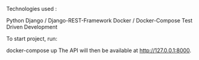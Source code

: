 Technologies used :

Python Django / Django-REST-Framework Docker / Docker-Compose Test Driven Development

To start project, run:

docker-compose up The API will then be available at http://127.0.0.1:8000.
